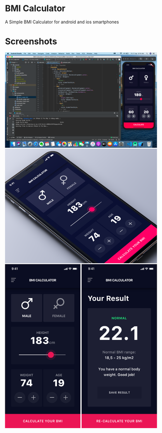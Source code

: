 <meta name="viewport" content="width=device-width, initial-scale=1">
<link rel="stylesheet" href="github-markdown.css">

# BMI Calculator 

A Simple BMI Calculator for android and ios smartphones

# Screenshots


<img src="images/Screenshot.png">

<img src="images/BMI.png">
<br>

<div>
<img class="main" src="images/selector_page.png" width="250">

<img class="main" src="images/result_page.png" width="250">
</div>

<style>
    .markdown-body {
        .main{
            margin:10px;
            padding:5px;
        }
    }
</style>
